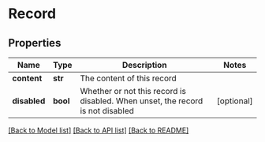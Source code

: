 # Record

## Properties
Name | Type | Description | Notes
------------ | ------------- | ------------- | -------------
**content** | **str** | The content of this record | 
**disabled** | **bool** | Whether or not this record is disabled. When unset, the record is not disabled | [optional] 

[[Back to Model list]](../README.md#documentation-for-models) [[Back to API list]](../README.md#documentation-for-api-endpoints) [[Back to README]](../README.md)

